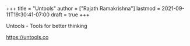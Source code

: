 +++
title = "Untools"
author = ["Rajath Ramakrishna"]
lastmod = 2021-09-11T19:30:41-07:00
draft = true
+++

Untools - Tools for better thinking

<https://untools.co>
